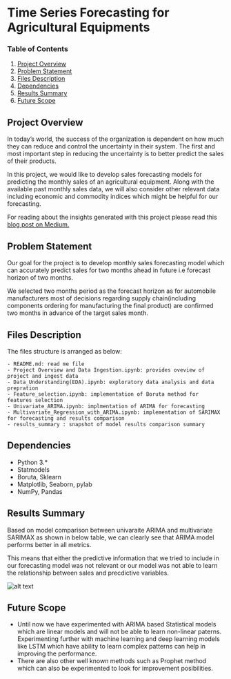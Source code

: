 # Time Series Forecasting for Agricultural Equipments


### Table of Contents

1. [Project Overview](#Overview)
2. [Problem Statement](#Statement)
3. [Files Description](#files)
4. [Dependencies](#Dependencies)
5. [Results Summary](#Summary)
6. [Future Scope](#Scope)

## Project Overview<a name="Overview"></a>
In today’s world, the success of the organization is dependent on how much they can reduce and control the uncertainty in their system. The first and most important step in reducing the uncertainty is to better predict the sales of their products.

In this project, we would like to develop sales forecasting models for predicting the monthly sales of an agricultural equipment. Along with the available past monthly sales data, we will also consider other relevant data including economic and commodity indices which might be helpful for our forecasting.

For reading about the insights generated with this project please read this [blog post on Medium.](https://ankitaggarwal64.medium.com/how-time-series-forecasting-can-predict-sales-546ed030767a)

## Problem Statement<a name="Statement"></a>
Our goal for the project is to develop monthly sales forecasting model which can accurately predict sales for two months ahead in future i.e forecast horizon of two months. 

We selected two months period as the forecast horizon as for automobile manufacturers most of decisions regarding supply chain(including components ordering for manufacturing the final product) are confirmed two months in advance of the target sales month.

## Files Description <a name="files"></a>

The files structure is arranged as below:

	- README.md: read me file
	- Project Overview and Data Ingestion.ipynb: provides oveview of project and ingest data
	- Data_Understanding(EDA).ipynb: exploratory data analysis and data prepration
	- Feature_selection.ipynb: implementation of Boruta method for features selection
	- Univariate_ARIMA.ipynb: implmentation of ARIMA for forecasting
	- Multivariate_Regression_with_ARIMA.ipynb: implementation of SARIMAX for forecasting and results comparison
	- results_summary : snapshot of model results comparison summary

## Dependencies <a name="Dependencies"></a>

- Python 3.*
- Statmodels
- Boruta, Sklearn
- Matplotlib, Seaborn, pylab
- NumPy, Pandas

## Results Summary<a name="Summary"></a>
Based on model comparison between univaraite ARIMA and multivariate SARIMAX as shown in below table, we can clearly see that ARIMA model performs better in all metrics. 

This means that either the predictive information that we tried to include in our forecasting model was not relevant or our model was not able to learn the relationship between sales and precdictive variables.

![alt text](https://github.com/ankitaggarwal64/Time-Series-Sales-Forecasting-for-Agricultural-Equipments/blob/main/results_summary.JPG)
  
## Future Scope<a name="Scope"></a>
- Until now we have experimented with ARIMA based Statistical models which are linear models and will not be able to learn non-linear paterns. Experimenting further with machine learning and deep learning models like LSTM which have ability to learn complex patterns can help in improving the performance.
- There are also other well known methods such as Prophet method which can also be experimented to look for improvement posibilities.


